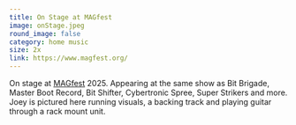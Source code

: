 ```yaml
---
title: On Stage at MAGfest
image: onStage.jpeg
round_image: false
category: home music
size: 2x
link: https://www.magfest.org/
---
```

On stage at <a href="https://super.magfest.org">MAGfest</a> 2025. Appearing at the same show as
Bit Brigade, Master Boot Record, Bit Shifter, Cybertronic Spree, Super Strikers and more. Joey is
pictured here running visuals, a backing track and playing guitar through a rack mount unit.